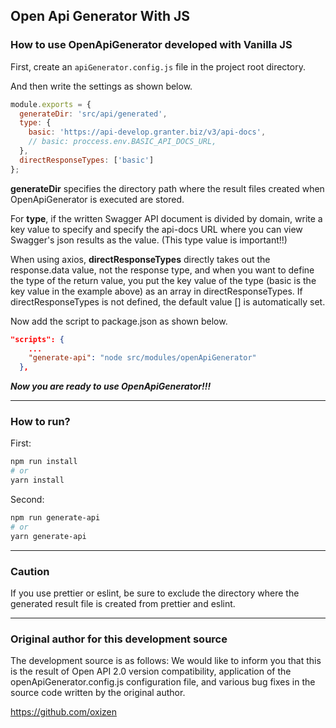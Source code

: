 

## Open Api Generator With JS


### How to use OpenApiGenerator developed with Vanilla JS

First, create an `apiGenerator.config.js` file in the project root directory.

And then write the settings as shown below.

```js
module.exports = {
  generateDir: 'src/api/generated',
  type: {
    basic: 'https://api-develop.granter.biz/v3/api-docs',
    // basic: proccess.env.BASIC_API_DOCS_URL,
  },
  directResponseTypes: ['basic']
};
```

**generateDir** specifies the directory path where the result files created when OpenApiGenerator is executed are stored.

For **type**, if the written Swagger API document is divided by domain, write a key value to specify and specify the api-docs URL where you can view Swagger's json results as the value. (This type value is important!!)

When using axios, **directResponseTypes** directly takes out the response.data value, not the response type, and when you want to define the type of the return value, you put the key value of the type (basic is the key value in the example above) as an array in directResponseTypes.
If directResponseTypes is not defined, the default value [] is automatically set.


Now add the script to package.json as shown below.

```json
"scripts": {
    ...
    "generate-api": "node src/modules/openApiGenerator"
  },
```



***Now you are ready to use OpenApiGenerator!!!***


---

### How to run?


First:

```bash
npm run install
# or
yarn install
```


Second:

```bash
npm run generate-api
# or
yarn generate-api
```

---

### Caution

If you use prettier or eslint, be sure to exclude the directory where the generated result file is created from prettier and eslint.


---

### Original author for this development source

The development source is as follows:
 We would like to inform you that this is the result of Open API 2.0 version compatibility, application of the openApiGenerator.config.js configuration file, and various bug fixes in the source code written by the original author.

https://github.com/oxizen